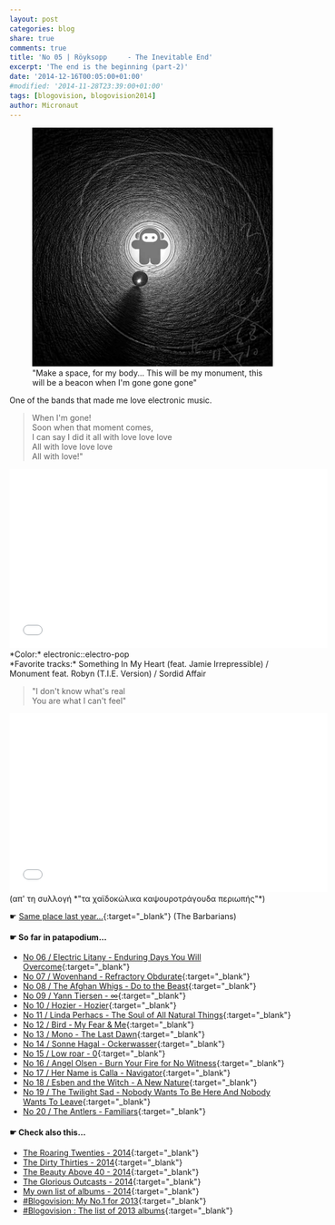 ```yaml
---
layout: post
categories: blog
share: true
comments: true
title: 'No 05 | Röyksopp	 - The Inevitable End'
excerpt: 'The end is the beginning (part-2)'
date: '2014-12-16T00:05:00+01:00'
#modified: '2014-11-28T23:39:00+01:00'
tags: [blogovision, blogovision2014]
author: Micronaut
---
```

<figure>
	<a href="/images/posts/blogovision/time.jpg"><img src="/images/posts/blogovision/time.jpg" alt="time-Image" class="center"/></a>
    <figcaption>"Make a space, for my body... This will be my monument, this will be a beacon when I'm gone gone gone"</figcaption>
</figure>

One of the bands that made me love electronic music.

> When I'm gone!<br/>
> Soon when that moment comes,<br/>
> I can say I did it all with love love love<br/>
> All with love love love<br/>
> All with love!"<br/>

<iframe width="560" height="315" src="//www.youtube.com/embed/Zo6UnKr6Bwg" frameborder="0" allowfullscreen>&nbsp;</iframe>
*Color:* electronic::electro-pop<br/>
*Favorite tracks:* Something In My Heart (feat. Jamie Irrepressible)	/ Monument feat. Robyn (T.I.E. Version) / Sordid Affair

> "I don't know what's real<br/>
> You are what I can't feel"<br/>

<iframe width="560" height="315" src="//www.youtube.com/embed/0_aFSNB8E5Y" frameborder="0" allowfullscreen>&nbsp;</iframe>
(απ' τη συλλογή *"τα χαϊδοκώλικα καψουροτράγουδα περιωπής"*)

&#x261B; [Same place last year...](http://themicronaut.tumblr.com/post/70227687177/blogovision2013-no05){:target="_blank"} (The Barbarians)

#### &#x261B; So far in patapodium...
* [No 06 / Electric Litany - Enduring Days You Will Overcome](/blog/blogovision2014-no06/){:target="_blank"}
* [No 07 / Wovenhand - Refractory Obdurate](/blog/blogovision2014-no07/){:target="_blank"}
* [No 08 / The Afghan Whigs - Do to the Beast](/blog/blogovision2014-no08/){:target="_blank"}
* [No 09 / Yann Tiersen - ∞](/blog/blogovision2014-no09/){:target="_blank"}
* [No 10 / Hozier - Hozier](/blog/blogovision2014-no10/){:target="_blank"}
* [No 11 / Linda Perhacs - The Soul of All Natural Things](/blog/blogovision2014-no11/){:target="_blank"}
* [No 12 / Bird - My Fear & Me](/blog/blogovision2014-no12/){:target="_blank"}
* [No 13 / Mono - The Last Dawn](/blog/blogovision2014-no13/){:target="_blank"}
* [No 14 / Sonne Hagal - Ockerwasser](/blog/blogovision2014-no14/){:target="_blank"}
* [No 15 / Low roar - 0](/blog/blogovision2014-no15/){:target="_blank"}
* [No 16 / Angel Olsen - Burn Your Fire for No Witness](/blog/blogovision2014-no16/){:target="_blank"}
* [No 17 / Her Name is Calla - Navigator](/blog/blogovision2014-no17/){:target="_blank"}
* [No 18 / Esben and the Witch - A New Nature](/blog/blogovision2014-no18/){:target="_blank"}
* [No 19 / The Twilight Sad - Nobody Wants To Be Here And Nobody Wants To Leave](/blog/blogovision2014-no19/){:target="_blank"}
* [No 20 / The Antlers - Familiars](/blog/blogovision2014-no20/){:target="_blank"}

#### &#x261B; Check also this…
* [The Roaring Twenties - 2014](/blog/blogovision2014-the-roaring-twenties/){:target="_blank"}
* [The Dirty Thirties - 2014](/blog/blogovision2014-the-dirty-thirties/){:target="_blank"}
* [The Beauty Above 40 - 2014](/blog/blogovision2014-the-beauty-above-40/){:target="_blank"}
* [The Glorious Outcasts - 2014](/blog/blogovision2014-the-glorious-outcasts-2014/){:target="_blank"}
* [My own list of albums - 2014](/blog/complete-list-2014/){:target="_blank"}
* [#Blogovision: My No.1 for 2013](/blog/blogovision2013-no01/){:target="_blank"}
* [#Blogovision : The list of 2013 albums](/blog/blogovision-my-own-list-of-2013-nominees-albums/){:target="_blank"}